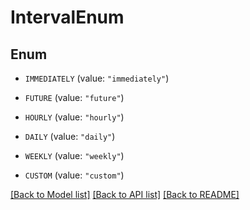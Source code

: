 # IntervalEnum

## Enum


* `IMMEDIATELY` (value: `"immediately"`)

* `FUTURE` (value: `"future"`)

* `HOURLY` (value: `"hourly"`)

* `DAILY` (value: `"daily"`)

* `WEEKLY` (value: `"weekly"`)

* `CUSTOM` (value: `"custom"`)


[[Back to Model list]](../README.md#documentation-for-models) [[Back to API list]](../README.md#documentation-for-api-endpoints) [[Back to README]](../README.md)


